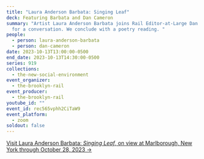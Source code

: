 ```yaml
---
title: "Laura Anderson Barbata: Singing Leaf"
deck: Featuring Barbata and Dan Cameron
summary: "Artist Laura Anderson Barbata joins Rail Editor-at-Large Dan Cameron
  for a conversation. We conclude with a poetry reading. "
people:
  - person: laura-anderson-barbata
  - person: dan-cameron
date: 2023-10-13T13:00:00-0500
end_date: 2023-10-13T14:30:00-0500
series: 919
collections:
  - the-new-social-environment
event_organizer:
  - the-brooklyn-rail
event_producer:
  - the-brooklyn-rail
youtube_id: ""
event_id: rec565vphh2CiTaW9
event_platform:
  - zoom
soldout: false
---
```

[V﻿isit Laura Anderson Barbata: *Singing Leaf*, on view at Marlborough, New York through October 28, 2023 →](https://www.marlboroughnewyork.com/exhibitions/laura-anderson-barbata-singing-leaf)